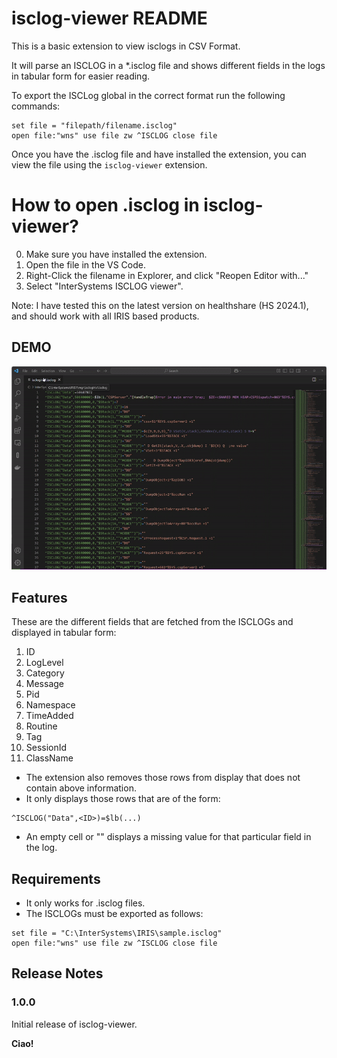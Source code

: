 # isclog-viewer README

This is a basic extension to view isclogs in CSV Format.

It will parse an ISCLOG in a *.isclog file and shows different fields in the logs in tabular form for easier reading.

To export the ISCLog global in the correct format run the following commands:

```ObjectScript
set file = "filepath/filename.isclog" 
open file:"wns" use file zw ^ISCLOG close file
```

Once you have the .isclog file and have installed the extension, you can view the file using the `isclog-viewer` extension.

# How to open .isclog in isclog-viewer?
0. Make sure you have installed the extension.
1. Open the file in the VS Code.
2. Right-Click the filename in Explorer, and click "Reopen Editor with..."
3. Select "InterSystems ISCLOG viewer".

Note: I have tested this on the latest version on healthshare (HS 2024.1), and should work with all IRIS based products.

## DEMO

![](https://raw.githubusercontent.com/abdul-manaan/isclog-viewer/refs/heads/main/media/demo.gif)

## Features

These are the different fields that are fetched from the ISCLOGs and displayed in tabular form:
1. ID
2. LogLevel
3. Category
4. Message
5. Pid
6. Namespace
7. TimeAdded
8. Routine
9. Tag
10. SessionId
11. ClassName

- The extension also removes those rows from display that does not contain above information.
- It only displays those rows that are of the form: 
```
^ISCLOG("Data",<ID>)=$lb(...)
```
- An empty cell or "" displays a missing value for that particular field in the log.

## Requirements

- It only works for .isclog files.
- The ISCLOGs must be exported as follows:

```ObjectScript
set file = "C:\InterSystems\IRIS\sample.isclog" 
open file:"wns" use file zw ^ISCLOG close file
```

## Release Notes

### 1.0.0

Initial release of isclog-viewer.

**Ciao!**
